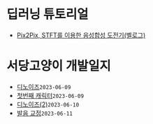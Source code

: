 
# 딥러닝 튜토리얼

* [Pix2Pix, STFT를 이용한 음성합성 도전기(벨로그)](https://velog.io/@hyun1008/%EB%94%A5%EB%9F%AC%EB%8B%9D-Pix2Pix-STFT%EB%A5%BC-%EC%9D%B4%EC%9A%A9%ED%95%9C-%EC%9D%8C%EC%84%B1%ED%95%A9%EC%84%B1-%EB%8F%84%EC%A0%84%EA%B8%B0)

# 서당고양이 개발일지

* [디노이즈](?p=diary/디노이즈)`2023-06-09`
* [첫번째 캐릭터](?p=diary/첫번째%20캐릭터)`2023-06-09`
* [디노이즈(2)](?p=diary/디노이즈%282%29)`2023-06-10`
* [발음 교정](?p=diary/%EB%B0%9C%EC%9D%8C%20%EA%B5%90%EC%A0%95)`2023-06-11`
